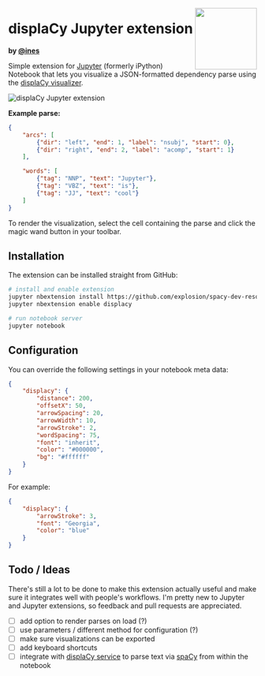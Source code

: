 <a href="https://explosion.ai"><img src="https://explosion.ai/assets/img/logo.svg" width="125" height="125" align="right" /></a>

# displaCy Jupyter extension
**by [@ines](https://github.com/ines)**

Simple extension for [Jupyter](http://jupyter.org/) (formerly iPython) Notebook that lets you visualize a JSON-formatted dependency parse using the [displaCy visualizer](https://github.com/explosion/displacy).

![displaCy Jupyter extension](displacy_jupyter.gif)

**Example parse:**
```json
{
    "arcs": [
        {"dir": "left", "end": 1, "label": "nsubj", "start": 0},
        {"dir": "right", "end": 2, "label": "acomp", "start": 1}
    ],

    "words": [
        {"tag": "NNP", "text": "Jupyter"},
        {"tag": "VBZ", "text": "is"},
        {"tag": "JJ", "text": "cool"}
    ]
}
```

To render the visualization, select the cell containing the parse and click the magic wand button in your toolbar.

## Installation

The extension can be installed straight from GitHub:

```bash
# install and enable extension
jupyter nbextension install https://github.com/explosion/spacy-dev-resources/tree/master/jupyter-displacy
jupyter nbextension enable displacy

# run notebook server
jupyter notebook
```

## Configuration

You can override the following settings in your notebook meta data:

```json
{
    "displacy": {
        "distance": 200,
        "offsetX": 50,
        "arrowSpacing": 20,
        "arrowWidth": 10,
        "arrowStroke": 2,
        "wordSpacing": 75,
        "font": "inherit",
        "color": "#000000",
        "bg": "#ffffff"
    }
}
```

For example:

```json
{
    "displacy": {
        "arrowStroke": 3,
        "font": "Georgia",
        "color": "blue"
    }
}
```


## Todo / Ideas

There's still a lot to be done to make this extension actually useful and make sure it integrates well with people's workflows. I'm pretty new to Jupyter and Jupyter extensions, so feedback and pull requests are appreciated.

- [ ] add option to render parses on load (?)
- [ ] use parameters / different method for configuration (?)
- [ ] make sure visualizations can be exported
- [ ] add keyboard shortcuts
- [ ] integrate with [displaCy service](https://github.com/explosion/spacy-services) to parse text via [spaCy](https://spacy.io) from within the notebook
